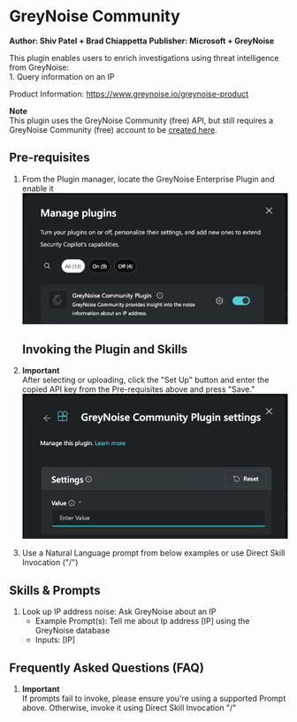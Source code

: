 # GreyNoise Community
**Author: Shiv Patel + Brad Chiappetta**
**Publisher: Microsoft + GreyNoise**

This plugin enables users to enrich investigations using threat intelligence from GreyNoise:   
	1. Query information on an IP

Product Information:
https://www.greynoise.io/greynoise-product

**Note**  
This plugin uses the GreyNoise Community (free) API, but still requires a GreyNoise Community (free) account to be [created here](https://viz.greynoise.io/signup).

## **Pre-requisites**
1. From the Plugin manager, locate the GreyNoise Enterprise Plugin and enable it
![Enable Plugin](images/GreyNoiseCommunity_plugin.png)

    ## Invoking the Plugin and Skills
2. **Important**  
   After selecting or uploading, click the "Set Up" button and enter the copied API key from the Pre-requisites above and press "Save."
![Enter Key](images/GreyNoiseCommunity_settings.png)

3. Use a Natural Language prompt from below examples or use Direct Skill Invocation ("/")


## Skills & Prompts
1. Look up IP address noise: Ask GreyNoise about an IP 
   - Example Prompt(s): Tell me about Ip address [IP] using the GreyNoise database
   - Inputs: [IP]

## Frequently Asked Questions (FAQ)
1. **Important**  
   If prompts fail to invoke, please ensure you're using a supported Prompt above. Otherwise, invoke it using Direct Skill Invocation "/"      
